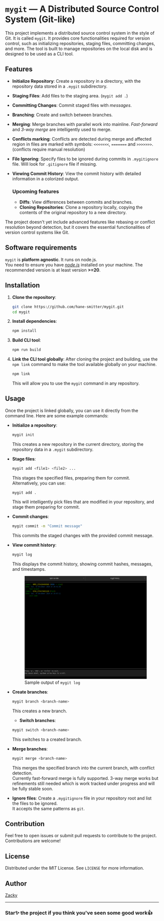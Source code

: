 # `mygit` ― A Distributed Source Control System (Git-like)

This project implements a distributed source control system in the style of Git. It is called `mygit`. It provides core functionalities required for version control, such as initializing repositories, staging files, committing changes, and more. The tool is built to manage repositories on the local disk and is designed to be used as a CLI tool.

## Features

- **Initialize Repository**: Create a repository in a directory, with the repository data stored in a `.mygit` subdirectory.
- **Staging Files**: Add files to the staging area. (`mygit add .`)
- **Committing Changes**: Commit staged files with _messages_.
- **Branching**: Create and switch between branches.
- **Merging**: Merge branches with parallel work into mainline. _Fast-forward_ and _3-way merge_ are intelligently used to merge.
- **Conflicts marking**: Conflicts are detected during merge and affected region in files are marked with symbols: `<<<<<<<`, `=======` and `>>>>>>>`.(conflicts require manual resolution)
- **File Ignoring**: Specify files to be ignored during commits in `.mygitignore` file. Will look for `.gitignore` file if missing.
- **Viewing Commit History**: View the commit history with detailed information in a colorized output.

  ### Upcoming features

  - **Diffs**: View differences between commits and branches.
  - **Cloning Repositories**: Clone a repository locally, copying the contents of the original repository to a new directory.

The project doesn't yet include advanced features like rebasing or conflict resolution beyond detection, but it covers the essential functionalities of version control systems like Git.

## Software requirements

`mygit` is **platform agnostic**. It runs on node.js.  
You need to ensure you have [_node.js_](https://nodejs.org/en/download/package-manager) installed on your machine. The recommended version is at least version **>=20**.

## Installation

1. **Clone the repository**:

   ```bash
   git clone https://github.com/hane-smitter/mygit.git
   cd mygit
   ```

2. **Install dependencies**:

   ```bash
   npm install
   ```

3. **Build CLI tool**:

   ```bash
   npm run build
   ```

4. **Link the CLI tool globally**:
   After cloning the project and building, use the `npm link` command to make the tool available globally on your machine.

   ```bash
   npm link
   ```

   This will allow you to use the `mygit` command in any repository.

## Usage

Once the project is linked globally, you can use it directly from the command line. Here are some example commands:

- **Initialize a repository**:

  ```bash
  mygit init
  ```

  This creates a new repository in the current directory, storing the repository data in a `.mygit` subdirectory.

- **Stage files**:

  ```bash
  mygit add <file1> <file2> ...
  ```

  This stages the specified files, preparing them for commit.  
  Alternatively, you can use:

  ```bash
  mygit add .
  ```

  This will intelligently pick files that are modified in your repository, and stage them preparing for commit.

- **Commit changes**:

  ```bash
  mygit commit -m "Commit message"
  ```

  This commits the staged changes with the provided commit message.

- **View commit history**:

  ```bash
  mygit log
  ```

  This displays the commit history, showing commit hashes, messages, and timestamps.

  <figure>
    <img width=900 src="https://raw.githubusercontent.com/hane-smitter/mygit/refs/heads/assets/mygit-commit-hist2.jpg" alt="commit history looge from CLI too called mygit" />
    <figcaption>Sample output of <code>mygit log</code></figcaption>
  </figure>

- **Create branches**:

  ```bash
  mygit branch <branch-name>
  ```

  This creates a new branch.

  - **Switch branches**:

  ```bash
  mygit switch <branch-name>
  ```

  This switches to a created branch.

- **Merge branches**:

  ```bash
  mygit merge <branch-name>
  ```

  This merges the specified branch into the current branch, with conflict detection.  
  Currently fast-forward merge is fully supported. 3-way merge works but refinements still needed which is work tracked under progress and will be fully stable soon.

<!-- - **View diffs**:

  ```bash
  mygit diff <commit-hash1> <commit-hash2>
  ```

  This shows the differences between two commits or branches. -->

- **Ignore files**:
  Create a `.mygitignore` file in your repository root and list the files to be ignored.  
  It accepts the same patterns as `git`.

<!-- - **Clone a repository**:
  ```bash
  mygit clone <source-directory> <destination-directory>
  ```
  This clones the repository from the source directory to the destination directory. -->

## Contribution

Feel free to open issues or submit pull requests to contribute to the project. Contributions are welcome!

## License

Distributed under the _MIT_ License. See `LICENSE` for more information.

## Author

[Zacky](https://lookupzach.netlify.app)

---

### Star✨ the project if you think you've seen some good work👍
